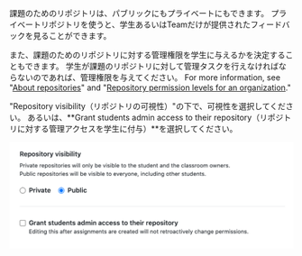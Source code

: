 課題のためのリポジトリは、パブリックにもプライベートにもできます。 プライベートリポジトリを使うと、学生あるいはTeamだけが提供されたフィードバックを見ることができます。

また、課題のためのリポジトリに対する管理権限を学生に与えるかを決定することもできます。 学生が課題のリポジトリに対して管理タスクを行えなければならないのであれば、管理権限を与えてください。 For more information, see "[About repositories](/repositories/creating-and-managing-repositories/about-repositories#about-repository-visibility)" and "[Repository permission levels for an organization](/organizations/managing-access-to-your-organizations-repositories/repository-permission-levels-for-an-organization)."

"Repository visibility（リポジトリの可視性）"の下で、可視性を選択してください。 あるいは、**Grant students admin access to their repository（リポジトリに対する管理アクセスを学生に付与）**を選択してください。

<div class="procedural-image-wrapper">
  <img alt="課題のリポジトリに対する可視性のオプション" class="procedural-image-wrapper" src="/assets/images/help/classroom/assignments-choose-repository-visibility.png">
</div>

